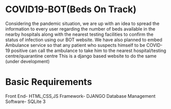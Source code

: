 # COVID19-BOT(**B**eds **O**n **T**rack)
Considering the pandemic situation, we are up with an idea to spread the information to every user regarding the number of beds available in the nearby hospitals 
along with the nearest testing facilities to confirm the status of infection using our BOT website. We have also planned to embed Ambulance service so that any patient
who suspects himself to be COVID-19 positive can call the ambulance to take him to the nearest hospital/testing centre/quarantine centre
This is a django based website to do the same (under development)

# Basic Requirements
  Front End- HTML,CSS,JS
  Framework- DJANGO
  Database Management Software- SQLite 3
 


  
